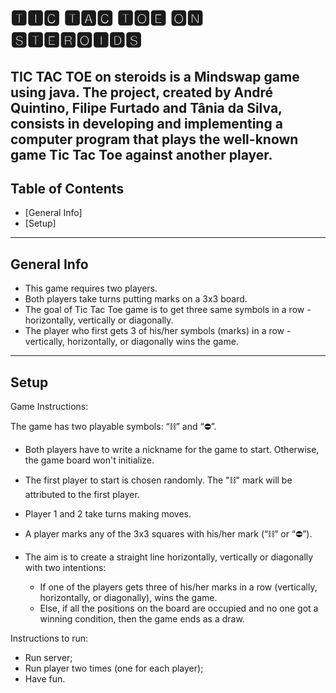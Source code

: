 # 🆃🅸🅲 🆃🅰🅲 🆃🅾🅴 🅾🅽 🆂🆃🅴🆁🅾🅸🅳🆂

TIC TAC TOE on steroids is a Mindswap game using java. The project, created by André Quintino, Filipe Furtado and Tânia
da Silva,
consists in developing and implementing a computer program that plays the well-known game Tic Tac Toe against another
player.
---

## Table of Contents

- [General Info]
- [Setup]

---

## General Info

- This game requires two players.
- Both players take turns putting marks on a 3x3 board.
- The goal of Tic Tac Toe game is to get three same symbols in a row - horizontally, vertically or diagonally.
- The player who first gets 3 of his/her symbols (marks) in a row - vertically, horizontally, or diagonally wins the
  game.

---

## Setup

Game Instructions:

The game has two playable symbols: “⛓” and “⛔”.

- Both players have to write a nickname for the game to start. Otherwise, the game board won't initialize.

- The first player to start is chosen randomly. The "⛓" mark will be attributed to the first player.

- Player 1 and 2 take turns making moves.

- A player marks any of the 3x3 squares with his/her mark (“⛓” or “⛔”).
- The aim is to create a straight line horizontally, vertically or diagonally with two intentions:
    * If one of the players gets three of his/her marks in a row (vertically, horizontally, or diagonally), wins the
      game.
    * Else, if all the positions on the board are occupied and no one got a winning condition, then the game ends as a
      draw.

Instructions to run:

- Run server;
- Run player two times (one for each player);
- Have fun.
